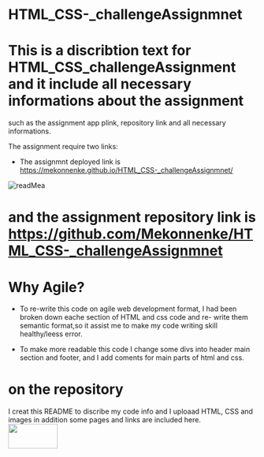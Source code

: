 # HTML_CSS-_challengeAssignmnet

# This is a discribtion text for HTML_CSS_challengeAssignment and it include all necessary informations about the assignment
   such as the assignment app plink,  repository link and all necessary informations.

   The assignment require two links: 
   
   * The assignmnt deployed link is https://mekonnenke.github.io/HTML_CSS-_challengeAssignmnet/
   
![readMea](https://user-images.githubusercontent.com/90818220/138577178-55d06d6d-24b8-4a08-88ff-c19d7c7f2042.jpg)

   # and the assignment repository link is https://github.com/Mekonnenke/HTML_CSS-_challengeAssignmnet
    

# Why  Agile?
 * To re-write this code on agile web development format, I had been broken down eache section of HTML and css code and re- write them semantic format,so it assist me to 
  make my code writing skill healthy/leess error. 

*  To make more readable this code I change some divs into header main section and footer,  and I add coments for main parts of html and css. 
# on the repository
 I creat this README to discribe my code info and I uploaad HTML, CSS and images
 in addition some pages and links are included here.  
<img src = "assets/images/readMe.jpg" width= "100" height= "50">


 

  
